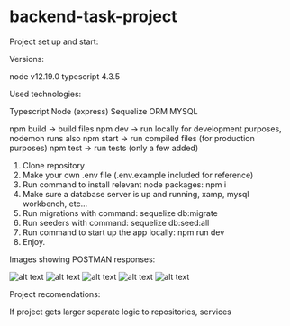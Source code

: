 # backend-task-project

Project set up and start:

Versions:

node v12.19.0
typescript 4.3.5

Used technologies:

Typescript
Node (express)
Sequelize ORM
MYSQL

npm build -> build files
npm dev -> run locally for development purposes, nodemon runs also
npm start -> run compiled files (for production purposes)
npm test -> run tests (only a few added)

1. Clone repository
2. Make your own .env file (.env.example included for reference)
3. Run command to install relevant node packages: npm i
4. Make sure a database server is up and running, xamp, mysql workbench, etc...
5. Run migrations with command: sequelize db:migrate
6. Run seeders with command: sequelize db:seed:all
7. Run command to start up the app locally: npm run dev
8. Enjoy.

Images showing POSTMAN responses:


![alt text](https://i.ibb.co/PNg3qs1/All-users.png)
![alt text](https://i.ibb.co/n0BgWBJ/izmjena.png)
![alt text](https://i.ibb.co/gSzWxjF/Single-user-getting.png)
![alt text](https://i.ibb.co/zbqWshn/Store-user.png)
![alt text](https://i.ibb.co/NjSwk0b/Validation-error.png)

Project recomendations:

If project gets larger separate logic to repositories, services

